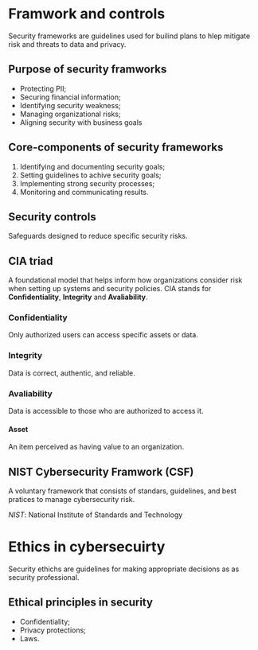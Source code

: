 # Framwork and controls

Security frameworks are guidelines used for builind plans to hlep mitigate risk and threats to data and privacy.

## Purpose of security framworks

- Protecting PII;
- Securing financial information;
- Identifying security weakness;
- Managing organizational risks;
- Aligning security with business goals

## Core-components of security frameworks

1. Identifying and documenting security goals;
2. Setting guidelines to achive security goals;
3. Implementing strong security processes;
4. Monitoring and communicating results.

## Security controls

Safeguards designed to reduce specific security risks.

## CIA triad

A foundational model that helps inform how organizations consider risk when setting up systems and security policies.
CIA stands for **Confidentiality**, **Integrity** and **Avaliability**.

### Confidentiality

Only authorized users can access specific assets or data.

### Integrity

Data is correct, authentic, and reliable.

### Avaliability

Data is accessible to those who are authorized to access it.

#### Asset

An item perceived as having value to an organization.

## NIST Cybersecurity Framwork (CSF)

A voluntary framework that consists of standars, guidelines, and best pratices to manage cybersecurity risk.

_NIST_: National Institute of Standards and Technology

# Ethics in cybersecuirty

Security ethichs are guidelines for making appropriate decisions as as security professional.

## Ethical principles in security

- Confidentiality;
- Privacy protections;
- Laws.
